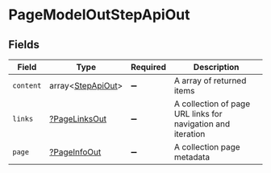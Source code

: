# PageModelOutStepApiOut


## Fields

| Field                                                       | Type                                                        | Required                                                    | Description                                                 |
| ----------------------------------------------------------- | ----------------------------------------------------------- | ----------------------------------------------------------- | ----------------------------------------------------------- |
| `content`                                                   | array<[StepApiOut](../../models/shared/StepApiOut.md)>      | :heavy_minus_sign:                                          | A array of returned items                                   |
| `links`                                                     | [?PageLinksOut](../../models/shared/PageLinksOut.md)        | :heavy_minus_sign:                                          | A collection of page URL links for navigation and iteration |
| `page`                                                      | [?PageInfoOut](../../models/shared/PageInfoOut.md)          | :heavy_minus_sign:                                          | A collection page metadata                                  |